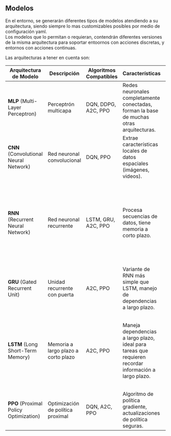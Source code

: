 ## Modelos

En el entorno, se generarán diferentes tipos de modelos atendiendo a su arquitectura, siendo siempre lo mas customizables posibles por medio de configuración yaml.  
Los modelos que lo permitan o requieran, contendrán diferentes versiones de la misma arquitectura para soportar entoornos con acciones discretas, y entornos con acciones continuas.

Las arquitecturas a tener en cuenta son:

| Arquitectura de Modelo | Descripción | Algoritmos Compatibles | Características | Usos Principales |
|----------|----------|----------|----------|----------|
| **MLP** (Multi-Layer Perceptron) | Perceptrón multicapa | DQN, DDPG, A2C, PPO | Redes neuronales completamente conectadas, forman la base de muchas otras arquitecturas. | Aproximación de funciones, representación de estados y acciones. |
| **CNN** (Convolutional Neural Network) | Red neuronal convolucional | DQN, PPO | Extrae características locales de datos espaciales (imágenes, videos). | Procesamiento de imágenes, visión por computadora en entornos de RL. |
| **RNN** (Recurrent Neural Network) | Red neuronal recurrente | LSTM, GRU, A2C, PPO | Procesa secuencias de datos, tiene memoria a corto plazo. | Juegos secuenciales, control de robots con dinámica variable, procesamiento de lenguaje natural, series temporales, control de sistemas dinámicos. |
| **GRU** (Gated Recurrent Unit) | Unidad recurrente con puerta | A2C, PPO | Variante de RNN más simple que LSTM, manejo de dependencias a largo plazo. | Similar a LSTM, pero con menos parámetros. |
| **LSTM** (Long Short-Term Memory) | Memoria a largo plazo a corto plazo | A2C, PPO | Maneja dependencias a largo plazo, ideal para tareas que requieren recordar información a largo plazo. | Tareas que requieren recordar información durante largos períodos. Procesamiento de lenguaje natural, series temporales, control de robots. |
| **PPO** (Proximal Policy Optimization) | Optimización de política proximal | DQN, A2C, PPO | Algoritmo de política gradiente, actualizaciones de política seguras. | Amplia gama de tareas de RL, especialmente en entornos complejos. |